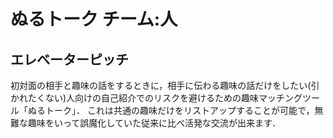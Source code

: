 # ぬるトーク チーム:人
## エレベーターピッチ
初対面の相手と趣味の話をするときに，相手に伝わる趣味の話だけをしたい(引かれたくない)人向けの自己紹介でのリスクを避けるための趣味マッチングツール「ぬるトーク」．
これは共通の趣味だけをリストアップすることが可能で，無難な趣味をいって誤魔化していた従来に比べ活発な交流が出来ます．